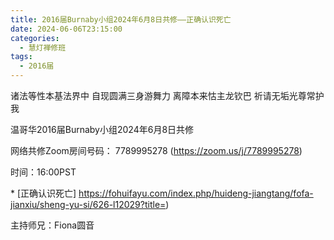 ```yaml
---
title: 2016届Burnaby小组2024年6月8日共修——正确认识死亡
date: 2024-06-06T23:15:00
categories:
  - 慧灯禅修班
tags:
  - 2016届
---
```

诸法等性本基法界中 自现圆满三身游舞力 离障本来怙主龙钦巴 祈请无垢光尊常护我



温哥华2016届Burnaby小组2024年6月8日共修



网络共修Zoom房间号码： 7789995278 (<https://zoom.us/j/7789995278>)



时间：16:00PST


\* \[正确认识死亡]
https://fohuifayu.com/index.php/huideng-jiangtang/fofa-jianxiu/sheng-yu-si/626-l12029?title=)





主持师兄：Fiona圆音
